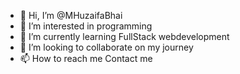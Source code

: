 - 👋 Hi, I’m @MHuzaifaBhai
- 👀 I’m interested in programming
- 🌱 I’m currently learning FullStack webdevelopment
- 💞️ I’m looking to collaborate on my journey
- 📫 How to reach me Contact me

<!---
MHuzaifaBhai/MHuzaifaBhai is a ✨ special ✨ repository because its `README.md` (this file) appears on your GitHub profile.
You can click the Preview link to take a look at your changes.
--->
